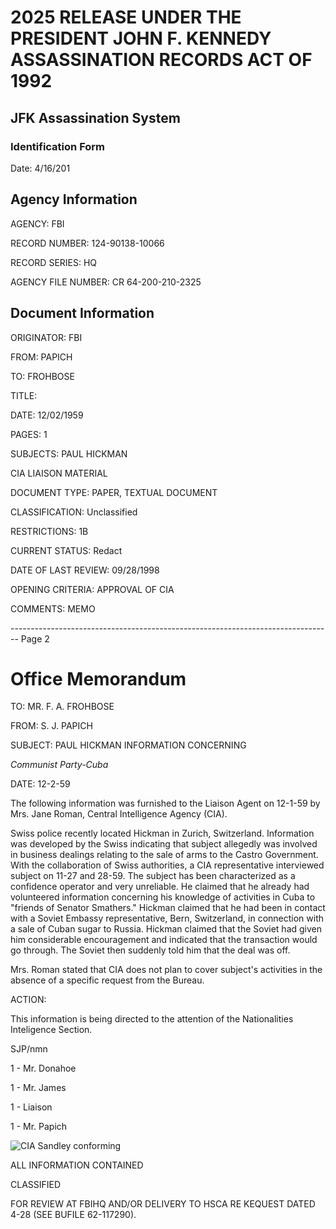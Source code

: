 # 2025 RELEASE UNDER THE PRESIDENT JOHN F. KENNEDY ASSASSINATION RECORDS ACT OF 1992
## JFK Assassination System
### Identification Form
Date: 4/16/201

## Agency Information

AGENCY: FBI

RECORD NUMBER: 124-90138-10066

RECORD SERIES: HQ

AGENCY FILE NUMBER: CR 64-200-210-2325

## Document Information

ORIGINATOR: FBI

FROM: PAPICH

TO: FROHBOSE

TITLE:

DATE: 12/02/1959

PAGES: 1

SUBJECTS: PAUL HICKMAN

CIA LIAISON MATERIAL

DOCUMENT TYPE: PAPER, TEXTUAL DOCUMENT

CLASSIFICATION: Unclassified

RESTRICTIONS: 1B

CURRENT STATUS: Redact

DATE OF LAST REVIEW: 09/28/1998

OPENING CRITERIA: APPROVAL OF CIA

COMMENTS: MEMO


-------------------------------------------------------------------------------- Page 2

# Office Memorandum

TO: MR. F. A. FROHBOSE

FROM: S. J. PAPICH

SUBJECT: PAUL HICKMAN INFORMATION CONCERNING

*Communist Party-Cuba*

DATE: 12-2-59

The following information was furnished to the Liaison Agent on 12-1-59 by Mrs. Jane Roman, Central Intelligence Agency (CIA).

Swiss police recently located Hickman in Zurich, Switzerland. Information was developed by the Swiss indicating that subject allegedly was involved in business dealings relating to the sale of arms to the Castro Government. With the collaboration of Swiss authorities, a CIA representative interviewed subject on 11-27 and 28-59. The subject has been characterized as a confidence operator and very unreliable. He claimed that he already had volunteered information concerning his knowledge of activities in Cuba to "friends of Senator Smathers." Hickman claimed that he had been in contact with a Soviet Embassy representative, Bern, Switzerland, in connection with a sale of Cuban sugar to Russia. Hickman claimed that the Soviet had given him considerable encouragement and indicated that the transaction would go through. The Soviet then suddenly told him that the deal was off.

Mrs. Roman stated that CIA does not plan to cover subject's activities in the absence of a specific request from the Bureau.

ACTION:

This information is being directed to the attention of the Nationalities Inteligence Section.

SJP/nmn

1 - Mr. Donahoe

1 - Mr. James

1 - Liaison

1 - Mr. Papich

![CIA Sandley conforming](64-211-210-533)

ALL INFORMATION CONTAINED

CLASSIFIED

FOR REVIEW AT FBIHQ AND/OR DELIVERY TO HSCA RE KEQUEST DATED 4-28 (SEE BUFILE 62-117290).
